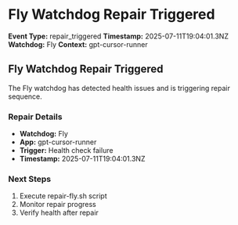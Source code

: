 # Fly Watchdog Repair Triggered

**Event Type:** repair_triggered
**Timestamp:** 2025-07-11T19:04:01.3NZ
**Watchdog:** Fly
**Context:** gpt-cursor-runner


## Fly Watchdog Repair Triggered

The Fly watchdog has detected health issues and is triggering repair sequence.

### Repair Details
- **Watchdog:** Fly
- **App:** gpt-cursor-runner
- **Trigger:** Health check failure
- **Timestamp:** 2025-07-11T19:04:01.3NZ

### Next Steps
1. Execute repair-fly.sh script
2. Monitor repair progress
3. Verify health after repair


